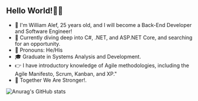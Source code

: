 ## Hello World!👋👋

- 🌱 I'm William Alef, 25 years old, and I will become a Back-End Developer and Software Engineer!
- 🔭 Currently diving deep into C#, .NET, and ASP.NET Core, and searching for an opportunity.
- 🔭 Pronouns: He/His
- :mortar_board: Graduate in Systems Analysis and Development.
- :point_right: I have introductory knowledge of Agile methodologies, including the Agile Manifesto, Scrum, Kanban, and XP."
- :muscle: Together We Are Stronger!.

![Anurag's GitHub stats](https://github-readme-stats.vercel.app/api?username=William-Alef&show_icons=true&theme=nightowl )
